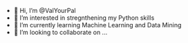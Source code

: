 - 👋 Hi, I’m @ValYourPal
- 👀 I’m interested in stregnthening my Python skills
- 🌱 I’m currently learning Machine Learning and Data Mining
- 💞️ I’m looking to collaborate on ...

<!---
ValYourPal/ValYourPal is a ✨ special ✨ repository because its `README.md` (this file) appears on your GitHub profile.
You can click the Preview link to take a look at your changes.
--->
